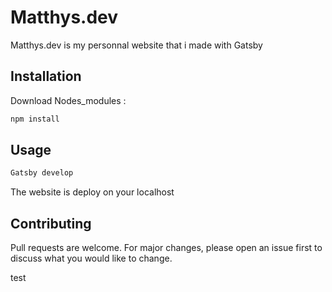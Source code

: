 # Matthys.dev

Matthys.dev is my personnal website that i made with Gatsby

## Installation
Download Nodes_modules :

```bash
npm install
```

## Usage

```bash
Gatsby develop
```

The website is deploy on your localhost
## Contributing
Pull requests are welcome. For major changes, please open an issue first to discuss what you would like to change.

test
